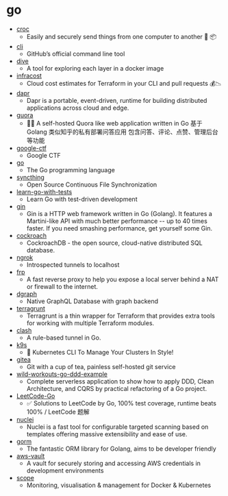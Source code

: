 # go
- [croc](https://github.com/schollz/croc)
  - Easily and securely send things from one computer to another 🐊 📦
- [cli](https://github.com/cli/cli)
  - GitHub’s official command line tool
- [dive](https://github.com/wagoodman/dive)
  - A tool for exploring each layer in a docker image
- [infracost](https://github.com/infracost/infracost)
  - Cloud cost estimates for Terraform in your CLI and pull requests 💰📉
- [dapr](https://github.com/dapr/dapr)
  - Dapr is a portable, event-driven, runtime for building distributed applications across cloud and edge.
- [guora](https://github.com/meloalright/guora)
  - 🖖🏻 A self-hosted Quora like web application written in Go 基于 Golang 类似知乎的私有部署问答应用 包含问答、评论、点赞、管理后台等功能
- [google-ctf](https://github.com/google/google-ctf)
  - Google CTF
- [go](https://github.com/golang/go)
  - The Go programming language
- [syncthing](https://github.com/syncthing/syncthing)
  - Open Source Continuous File Synchronization
- [learn-go-with-tests](https://github.com/quii/learn-go-with-tests)
  - Learn Go with test-driven development
- [gin](https://github.com/gin-gonic/gin)
  - Gin is a HTTP web framework written in Go (Golang). It features a Martini-like API with much better performance -- up to 40 times faster. If you need smashing performance, get yourself some Gin.
- [cockroach](https://github.com/cockroachdb/cockroach)
  - CockroachDB - the open source, cloud-native distributed SQL database.
- [ngrok](https://github.com/inconshreveable/ngrok)
  - Introspected tunnels to localhost
- [frp](https://github.com/fatedier/frp)
  - A fast reverse proxy to help you expose a local server behind a NAT or firewall to the internet.
- [dgraph](https://github.com/dgraph-io/dgraph)
  - Native GraphQL Database with graph backend
- [terragrunt](https://github.com/gruntwork-io/terragrunt)
  - Terragrunt is a thin wrapper for Terraform that provides extra tools for working with multiple Terraform modules.
- [clash](https://github.com/Dreamacro/clash)
  - A rule-based tunnel in Go.
- [k9s](https://github.com/derailed/k9s)
  - 🐶 Kubernetes CLI To Manage Your Clusters In Style!
- [gitea](https://github.com/go-gitea/gitea)
  - Git with a cup of tea, painless self-hosted git service
- [wild-workouts-go-ddd-example](https://github.com/ThreeDotsLabs/wild-workouts-go-ddd-example)
  - Complete serverless application to show how to apply DDD, Clean Architecture, and CQRS by practical refactoring of a Go project.
- [LeetCode-Go](https://github.com/halfrost/LeetCode-Go)
  - ✅ Solutions to LeetCode by Go, 100% test coverage, runtime beats 100% / LeetCode 题解
- [nuclei](https://github.com/projectdiscovery/nuclei)
  - Nuclei is a fast tool for configurable targeted scanning based on templates offering massive extensibility and ease of use.
- [gorm](https://github.com/go-gorm/gorm)
  - The fantastic ORM library for Golang, aims to be developer friendly
- [aws-vault](https://github.com/99designs/aws-vault)
  - A vault for securely storing and accessing AWS credentials in development environments
- [scope](https://github.com/weaveworks/scope)
  - Monitoring, visualisation & management for Docker & Kubernetes
